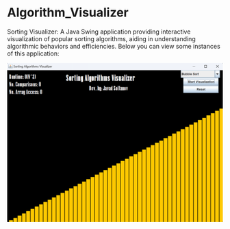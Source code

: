 # Algorithm_Visualizer
Sorting Visualizer: A Java Swing application providing interactive visualization of popular sorting algorithms, aiding in understanding algorithmic behaviors and efficiencies.
Below you can view some instances of this application:

![After Sorted](https://github.com/EXDEICIDA/Algorithm_Visualizer/blob/main/Screenshot%202024-03-28%20184030.png)

